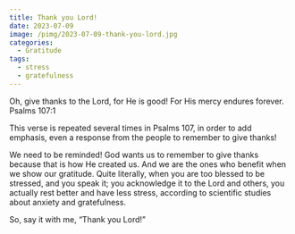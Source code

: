 ```yaml
---
title: Thank you Lord!
date: 2023-07-09
image: /pimg/2023-07-09-thank-you-lord.jpg
categories:
  - Gratitude
tags:
  - stress
  - gratefulness
---
```


Oh, give thanks to the Lord, for He is good! For His mercy endures forever. Psalms 107:1

This verse is repeated several times in Psalms 107, in order to add emphasis, even a response from the people to remember to give thanks!

We need to be reminded! God wants us to remember to give thanks because that is how He created us. And we are the ones who benefit when we show our gratitude. Quite literally, when you are too blessed to be stressed, and you speak it; you acknowledge it to the Lord and others, you actually rest better and have less stress, according to scientific studies about anxiety and gratefulness.

So, say it with me, “Thank you Lord!”



